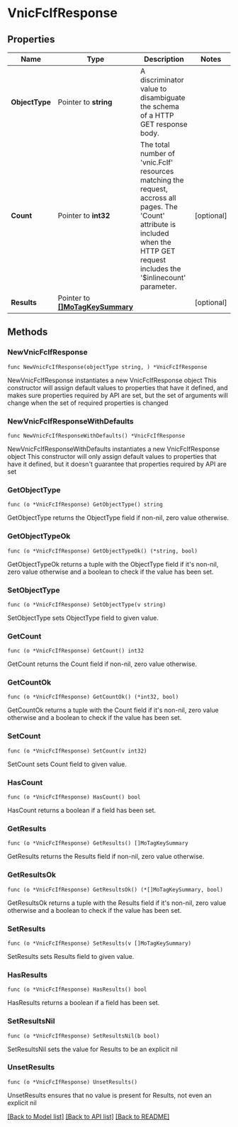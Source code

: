 # VnicFcIfResponse

## Properties

Name | Type | Description | Notes
------------ | ------------- | ------------- | -------------
**ObjectType** | Pointer to **string** | A discriminator value to disambiguate the schema of a HTTP GET response body. | 
**Count** | Pointer to **int32** | The total number of &#39;vnic.FcIf&#39; resources matching the request, accross all pages. The &#39;Count&#39; attribute is included when the HTTP GET request includes the &#39;$inlinecount&#39; parameter. | [optional] 
**Results** | Pointer to [**[]MoTagKeySummary**](mo.TagKeySummary.md) |  | [optional] 

## Methods

### NewVnicFcIfResponse

`func NewVnicFcIfResponse(objectType string, ) *VnicFcIfResponse`

NewVnicFcIfResponse instantiates a new VnicFcIfResponse object
This constructor will assign default values to properties that have it defined,
and makes sure properties required by API are set, but the set of arguments
will change when the set of required properties is changed

### NewVnicFcIfResponseWithDefaults

`func NewVnicFcIfResponseWithDefaults() *VnicFcIfResponse`

NewVnicFcIfResponseWithDefaults instantiates a new VnicFcIfResponse object
This constructor will only assign default values to properties that have it defined,
but it doesn't guarantee that properties required by API are set

### GetObjectType

`func (o *VnicFcIfResponse) GetObjectType() string`

GetObjectType returns the ObjectType field if non-nil, zero value otherwise.

### GetObjectTypeOk

`func (o *VnicFcIfResponse) GetObjectTypeOk() (*string, bool)`

GetObjectTypeOk returns a tuple with the ObjectType field if it's non-nil, zero value otherwise
and a boolean to check if the value has been set.

### SetObjectType

`func (o *VnicFcIfResponse) SetObjectType(v string)`

SetObjectType sets ObjectType field to given value.


### GetCount

`func (o *VnicFcIfResponse) GetCount() int32`

GetCount returns the Count field if non-nil, zero value otherwise.

### GetCountOk

`func (o *VnicFcIfResponse) GetCountOk() (*int32, bool)`

GetCountOk returns a tuple with the Count field if it's non-nil, zero value otherwise
and a boolean to check if the value has been set.

### SetCount

`func (o *VnicFcIfResponse) SetCount(v int32)`

SetCount sets Count field to given value.

### HasCount

`func (o *VnicFcIfResponse) HasCount() bool`

HasCount returns a boolean if a field has been set.

### GetResults

`func (o *VnicFcIfResponse) GetResults() []MoTagKeySummary`

GetResults returns the Results field if non-nil, zero value otherwise.

### GetResultsOk

`func (o *VnicFcIfResponse) GetResultsOk() (*[]MoTagKeySummary, bool)`

GetResultsOk returns a tuple with the Results field if it's non-nil, zero value otherwise
and a boolean to check if the value has been set.

### SetResults

`func (o *VnicFcIfResponse) SetResults(v []MoTagKeySummary)`

SetResults sets Results field to given value.

### HasResults

`func (o *VnicFcIfResponse) HasResults() bool`

HasResults returns a boolean if a field has been set.

### SetResultsNil

`func (o *VnicFcIfResponse) SetResultsNil(b bool)`

 SetResultsNil sets the value for Results to be an explicit nil

### UnsetResults
`func (o *VnicFcIfResponse) UnsetResults()`

UnsetResults ensures that no value is present for Results, not even an explicit nil

[[Back to Model list]](../README.md#documentation-for-models) [[Back to API list]](../README.md#documentation-for-api-endpoints) [[Back to README]](../README.md)


